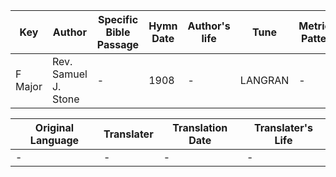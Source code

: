 Key | Author   | Specific Bible Passage     |Hymn Date |Author's life |Tune |Metrical Pattern   |Composer/Source
-- | --------- | ---------------------------|----------|--------------|-----|-------------------|-------------  
F Major |Rev. Samuel J. Stone |- |1908 |- |LANGRAN |- |James Langran

Original Language | Translater | Translation Date   | Translater's Life  
----------------- | --------- | --------------------|-------------     
\- |- |- |-

